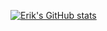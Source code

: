 [![Erik's GitHub stats](https://github-readme-stats.vercel.app/api?username=eriknyquist&show_icons=true&theme=dark)](https://github.com/anuraghazra/github-readme-stats)
